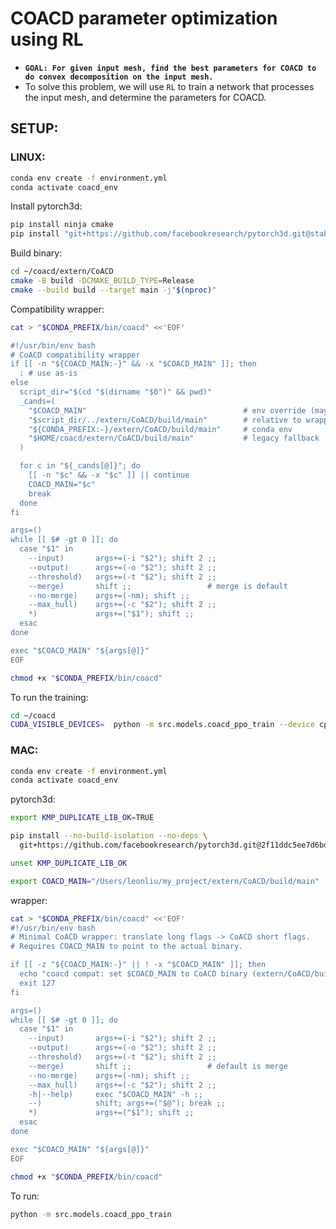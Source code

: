 # COACD parameter optimization using RL

* **`GOAL: For given input mesh, find the best parameters for COACD to do convex decomposition on the input mesh.`**
* To solve this problem, we will use `RL` to train a network that processes the input mesh, and determine the parameters for COACD.

## SETUP:

### LINUX:

```bash
conda env create -f environment.yml
conda activate coacd_env
```

Install pytorch3d:

```bash
pip install ninja cmake
pip install "git+https://github.com/facebookresearch/pytorch3d.git@stable"
```

Build binary:

```bash
cd ~/coacd/extern/CoACD
cmake -B build -DCMAKE_BUILD_TYPE=Release
cmake --build build --target main -j"$(nproc)"
```

Compatibility wrapper:

```bash
cat > "$CONDA_PREFIX/bin/coacd" <<'EOF'

#!/usr/bin/env bash
# CoACD compatibility wrapper
if [[ -n "${COACD_MAIN:-}" && -x "$COACD_MAIN" ]]; then
  : # use as-is
else
  script_dir="$(cd "$(dirname "$0")" && pwd)"
  _cands=(
    "$COACD_MAIN"                                   # env override (may be empty)
    "$script_dir/../extern/CoACD/build/main"        # relative to wrapper
    "${CONDA_PREFIX:-}/extern/CoACD/build/main"     # conda env
    "$HOME/coacd/extern/CoACD/build/main"           # legacy fallback
  )

  for c in "${_cands[@]}"; do
    [[ -n "$c" && -x "$c" ]] || continue
    COACD_MAIN="$c"
    break
  done
fi

args=()
while [[ $# -gt 0 ]]; do
  case "$1" in
    --input)       args+=(-i "$2"); shift 2 ;;
    --output)      args+=(-o "$2"); shift 2 ;;
    --threshold)   args+=(-t "$2"); shift 2 ;;
    --merge)       shift ;;                 # merge is default
    --no-merge)    args+=(-nm); shift ;;
    --max_hull)    args+=(-c "$2"); shift 2 ;;
    *)             args+=("$1"); shift ;;
  esac
done

exec "$COACD_MAIN" "${args[@]}"
EOF
```

```bash
chmod +x "$CONDA_PREFIX/bin/coacd"
```

To run the training:

```bash
cd ~/coacd
CUDA_VISIBLE_DEVICES=  python -m src.models.coacd_ppo_train --device cpu
```

### MAC:

```bash
conda env create -f environment.yml
conda activate coacd_env
```

pytorch3d:

```bash
export KMP_DUPLICATE_LIB_OK=TRUE

pip install --no-build-isolation --no-deps \
  git+https://github.com/facebookresearch/pytorch3d.git@2f11ddc5ee7d6bd56f2fb6744a16776fab6536f7

unset KMP_DUPLICATE_LIB_OK
```

```bash
export COACD_MAIN="/Users/leonliu/my_project/extern/CoACD/build/main"
```

wrapper:

```bash
cat > "$CONDA_PREFIX/bin/coacd" <<'EOF'
#!/usr/bin/env bash
# Minimal CoACD wrapper: translate long flags -> CoACD short flags.
# Requires COACD_MAIN to point to the actual binary.

if [[ -z "${COACD_MAIN:-}" || ! -x "$COACD_MAIN" ]]; then
  echo "coacd compat: set $COACD_MAIN to CoACD binary (extern/CoACD/build/main)." >&2
  exit 127
fi

args=()
while [[ $# -gt 0 ]]; do
  case "$1" in
    --input)       args+=(-i "$2"); shift 2 ;;
    --output)      args+=(-o "$2"); shift 2 ;;
    --threshold)   args+=(-t "$2"); shift 2 ;;
    --merge)       shift ;;                 # default is merge
    --no-merge)    args+=(-nm); shift ;;
    --max_hull)    args+=(-c "$2"); shift 2 ;;
    -h|--help)     exec "$COACD_MAIN" -h ;;
    --)            shift; args+=("$@"); break ;;
    *)             args+=("$1"); shift ;;
  esac
done

exec "$COACD_MAIN" "${args[@]}"
EOF
```

```bash
chmod +x "$CONDA_PREFIX/bin/coacd"
```

To run:

```bash
python -m src.models.coacd_ppo_train
```

